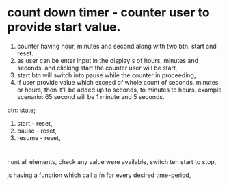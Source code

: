 # count down timer - counter user to provide start value.
1. counter having hour, minutes and second along with two btn. start and reset.
2. as user can be enter input in the display's of hours, minutes and seconds, and clicking start the counter user will be start,
3. start btn will switch into pause while the counter in proceeding,
4. if user provide value which exceed of whole count of seconds, minutes or hours, then it'll be added up to seconds, to minutes to hours. example scenario: 65 second will be 1 minute and 5 seconds. 

btn: state;

1. start - reset,
2. pause - reset,
3. resume - reset,

# 
hunt all elements,
check any value were available,
switch teh start to stop,

js having a function which call a fn for every desired time-period,